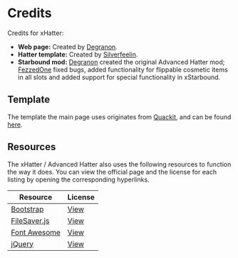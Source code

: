 # Credits

Credits for xHatter:

- **Web page:** Created by [Degranon](https://github.com/KrashV).
- **Hatter template:** Created by [Silverfeelin](https://github.com/Silverfeelin).
- **Starbound mod:** [Degranon](https://github.com/KrashV) created the original Advanced Hatter mod; [FezzedOne](https://github.com/FezzedOne) fixed bugs, added functionality for flippable cosmetic items in all slots and added support for special functionality in xStarbound.

## Template

The template the main page uses originates from [Quackit](http://www.quackit.com/), and can be found [here](http://www.quackit.com/html/templates/corporate_website_templates.cfm).

## Resources

The xHatter / Advanced Hatter also uses the following resources to function the way it does. You can view the official page and the license for each listing by opening the corresponding hyperlinks.

| Resource                                                 | License                                                                                   |
| -------------------------------------------------------- | ----------------------------------------------------------------------------------------- |
| [Bootstrap](http://getbootstrap.com/)                    | [View](https://github.com/Silverfeelin/Starbound-Hatter/blob/master/licenses/BOOTSTRAP)   |
| [FileSaver.js](https://github.com/eligrey/FileSaver.js/) | [View](https://github.com/Silverfeelin/Starbound-Hatter/blob/master/licenses/FILESAVERJS) |
| [Font Awesome](http://fontawesome.io/)                   | [View](http://fontawesome.io/license/)                                                    |
| [jQuery](https://jquery.com/)                            | [View](https://github.com/Silverfeelin/Starbound-Hatter/blob/master/licenses/JQUERY)      |
